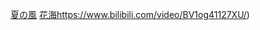 [夏の風](https://www.bilibili.com/video/BV1mp4y1g7mS/)
[花海](https://www.bilibili.com/video/BV1og41127XU/)https://www.bilibili.com/video/BV1og41127XU/)
